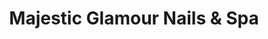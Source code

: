 ---
title: "Majestic Glamour Nails & Spa"
url: /pottstown/majestic-glamour-nails-and-spa/
shop: beauty
---